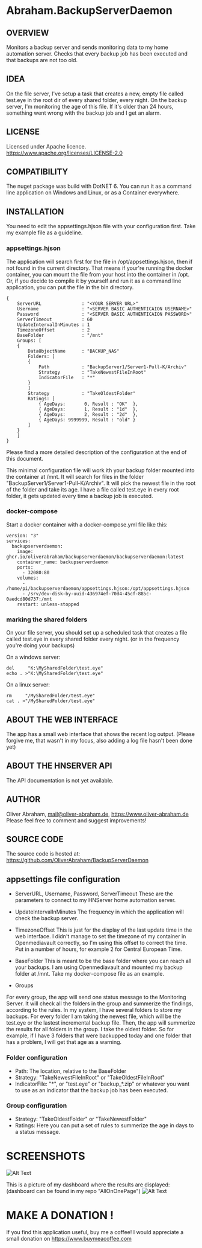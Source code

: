 # Abraham.BackupServerDaemon

## OVERVIEW

Monitors a backup server and sends monitoring data to my home automation server.
Checks that every backup job has been executed and that backups are not too old.


## IDEA

On the file server, I've setup a task that creates a new, empty file called test.eye 
in the root dir of every shared folder, every night. On the backup server, I'm monitoring 
the age of this file. If it's older than 24 hours, something went wrong with the backup job
and I get an alarm.

## LICENSE

Licensed under Apache licence.
https://www.apache.org/licenses/LICENSE-2.0


## COMPATIBILITY

The nuget package was build with DotNET 6.
You can run it as a command line application on Windows and Linux, or as a Container everywhere.



## INSTALLATION

You need to edit the appsettings.hjson file with your configuration first.
Take my example file as a guideline.

### appsettings.hjson

The application will search first for the file in /opt/appsettings.hjson, 
then if not found in the current directory. That means if your're running the docker container,
you can mount the file from your host into the container in /opt.
Or, if you decide to compile it by yourself and run it as a command line application, 
you can put the file in the bin directory.

```
{
    ServerURL               : "<YOUR SERVER URL>"
    Username                : "<SERVER BASIC AUTHENTICAION USERNAME>"
    Password                : "<SERVER BASIC AUTHENTICAION PASSWORD>"
    ServerTimeout           : 60
    UpdateIntervalInMinutes : 1
    TimezoneOffset          : 2
    BaseFolder              : "/mnt"
    Groups: [
    {
        DataObjectName      : "BACKUP_NAS"
        Folders: [
        {
            Path            : "BackupServer1/Server1-Pull-K/Archiv"
            Strategy        : "TakeNewestFileInRoot"
            IndicatorFile   : "*"
        }
        ]
        Strategy            : "TakeOldestFolder"
        Ratings: [
            { AgeDays:       0, Result : "OK"  },
            { AgeDays:       1, Result : "1d"  },
            { AgeDays:       2, Result : "2d"  },
            { AgeDays: 9999999, Result : "old" }
        ]
    }
    ]
}
```
Please find a more detailed description of the configuration at the end of this document.

This minimal configuration file will work ith your backup folder mounted into the container at /mnt.
It will search for files in the folder "BackupServer1/Server1-Pull-K/Archiv".
It will pick the newest file in the root of the folder and take its age.
I have a file called test.eye in every root folder, it gets updated every time a backup job is executed.



### docker-compose

Start a docker container with a docker-compose.yml file like this:

```
version: "3"
services:
  backupserverdaemon:
    image: ghcr.io/oliverabraham/backupserverdaemon/backupserverdaemon:latest
    container_name: backupserverdaemon
    ports:
      - 32080:80
    volumes:
      - /home/pi/backupserverdaemon/appsettings.hjson:/opt/appsettings.hjson
      - /srv/dev-disk-by-uuid-436974ef-70d4-45cf-885c-0aedcd80d737:/mnt
    restart: unless-stopped
```


### marking the shared folders

On your file server, you should set up a scheduled task that creates a file called test.eye in every shared folder 
every night. (or in the frequency you're doing your backups)

On a windows server:
```
del     "K:\MySharedFolder\test.eye"
echo . >"K:\MySharedFolder\test.eye"
```

On a linux server:
```
rm     "/MySharedFolder/test.eye"
cat . >"/MySharedFolder/test.eye"
```




## ABOUT THE WEB INTERFACE
The app has a small web interface that shows the recent log output. 
(Please forgive me, that wasn't in my focus, also adding a log file hasn't been done yet)


## ABOUT THE HNSERVER API

The API documentation is not yet available.


## AUTHOR

Oliver Abraham, mail@oliver-abraham.de, https://www.oliver-abraham.de
Please feel free to comment and suggest improvements!



## SOURCE CODE

The source code is hosted at:
https://github.com/OliverAbraham/BackupServerDaemon


## appsettings file configuration

- ServerURL, Username, Password, ServerTimeout
These are the parameters to connect to my HNServer home automation server.


- UpdateIntervalInMinutes
The frequency in which the application will check the backup server.

- TimezoneOffset
This is just for the display of the last update time in the web interface.
I didn't manage to set the timezone of my container in Openmediavault correctly, so I'm using this offset to correct the time.
Put in a number of hours, for example 2 for Central European Time.

- BaseFolder
This is meant to be the base folder where you can reach all your backups. I am using Openmediavault and mounted my backup folder at /mnt.
Take my docker-compose file as an example.

- Groups

For every group, the app will send one status message to the Monitoring Server.
It will check all the folders in the group and summerize the findings, according to the rules.
In my system, I have several folders to store my backups. For every folder I am taking the newest file, which will be the test.eye or the lastest incremental backup file.
Then, the app will summerize the results for all folders in the group.
I take the oldest folder. So for example, if I have 3 folders that were backupped today and one folder that has a problem, I will get that age as a warning.


### Folder configuration
- Path: The location, relative to the BaseFolder
- Strategy: "TakeNewestFileInRoot" or "TakeOldestFileInRoot"
- IndicatorFile: "\*", or "test.eye" or "backup_*.zip" or whatever you want to use as an indicator that the backup job has been executed.


### Group configuration
- Strategy: "TakeOldestFolder" or "TakeNewestFolder"
- Ratings: Here you can put a set of rules to summerize the age in days to a status message.


# SCREENSHOTS
![Alt Text](screenshots/screenshot1.jpg)

This is a picture of my dashboard where the results are displayed:
(dashboard can be found in my repo "AllOnOnePage")
![Alt Text](screenshots/screenshot2.jpg)


# MAKE A DONATION !

If you find this application useful, buy me a coffee!
I would appreciate a small donation on https://www.buymeacoffee.com

